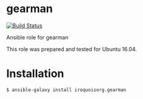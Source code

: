 # gearman

[![Build Status](https://travis-ci.com/iroquoisorg/ansible-role-gearman.svg?branch=master)](https://travis-ci.com/iroquoisorg/ansible-role-memcached)

Ansible role for gearman

This role was prepared and tested for Ubuntu 16.04.

# Installation

`$ ansible-galaxy install iroquoisorg.gearman`

